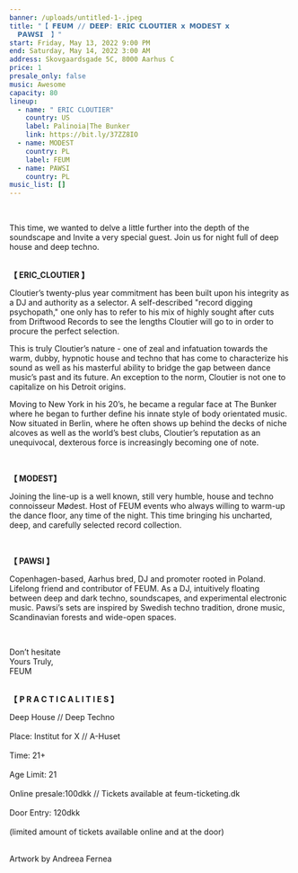 ```yaml
---
banner: /uploads/untitled-1-.jpeg
title: "【 𝗙𝗘𝗨𝗠 // 𝗗𝗘𝗘𝗣: 𝗘𝗥𝗜𝗖 𝗖𝗟𝗢𝗨𝗧𝗜𝗘𝗥 𝘅 𝗠𝗢𝗗𝗘𝗦𝗧 𝘅
  𝗣𝗔𝗪𝗦𝗜  】"
start: Friday, May 13, 2022 9:00 PM
end: Saturday, May 14, 2022 3:00 AM
address: Skovgaardsgade 5C, 8000 Aarhus C
price: 1
presale_only: false
music: Awesome
capacity: 80
lineup:
  - name: " ERIC CLOUTIER"
    country: US
    label: Palinoia|The Bunker
    link: https://bit.ly/37ZZ8IO
  - name: MODEST
    country: PL
    label: FEUM
  - name: PAWSI
    country: PL
music_list: []
---
```

<!--StartFragment-->

<br>

This time, we wanted to delve a little further into the depth of the soundscape and Invite a very special guest. Join us for night full of deep house and deep techno.

<br>**【 ERIC_CLOUTIER 】**<br> 

Cloutier’s twenty-plus year commitment has been built upon his integrity as a DJ and authority as a selector. A self-described "record digging psychopath," one only has to refer to his mix of highly sought after cuts from Driftwood Records to see the lengths Cloutier will go to in order to procure the perfect selection.

This is truly Cloutier’s nature - one of zeal and infatuation towards the warm, dubby, hypnotic house and techno that has come to characterize his sound as well as his masterful ability to bridge the gap between dance music’s past and its future. An exception to the norm, Cloutier is not one to capitalize on his Detroit origins. 

Moving to New York in his 20’s, he became a regular face at The Bunker where he began to further define his innate style of body orientated music. Now situated in Berlin, where he often shows up behind the decks of niche alcoves as well as the world’s best clubs, Cloutier’s reputation as an unequivocal, dexterous force is increasingly becoming one of note.

<br>

**【 MODEST】**<br>

Joining the line-up is a well known, still very humble, house and techno connoisseur Mødest. Host of FEUM events who always willing to warm-up the dance floor, any time of the night. This time bringing his uncharted, deep, and carefully selected record collection.

<br>

**【 PAWSI 】** <br>

Copenhagen-based, Aarhus bred, DJ and promoter rooted in Poland. Lifelong friend and contributor of FEUM. As a DJ, intuitively floating between deep and dark techno, soundscapes, and experimental electronic music. Pawsi’s sets are inspired by Swedish techno tradition, drone music, Scandinavian forests and wide-open spaces.

<br>

Don’t hesitate<br>
Yours Truly,<br>
FEUM <br>

 <br>**【** **P R A C T I C A L I T I E S 】**<br>

Deep House // Deep Techno<br> \
Place: Institut for X // A-Huset<br>\
Time: 21+<br>\
Age Limit: 21<br>\
Online presale:100dkk // Tickets available at feum-ticketing.dk<br> \
Door Entry: 120dkk<br>\
(limited amount of tickets available online and at the door)

\
Artwork by Andreea Fernea

<!--EndFragment-->
